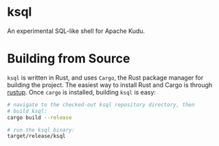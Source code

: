 # ksql

An experimental SQL-like shell for Apache Kudu.

# Building from Source

`ksql` is written in Rust, and uses `Cargo`, the Rust package manager for
building the project. The easiest way to install Rust and Cargo is through
[rustup](https://rustup.rs/). Once `cargo` is installed, building `ksql` is
easy:

```bash
# navigate to the checked-out ksql repository directory, then
# build ksql:
cargo build --release

# run the ksql binary:
target/release/ksql
```
